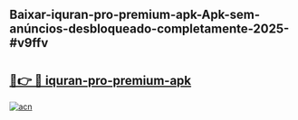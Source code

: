 ## Baixar-iquran-pro-premium-apk-Apk-sem-anúncios-desbloqueado-completamente-2025-#v9ffv

# <h2><a href="https://ainizakaria.my?title=iquran-pro-premium-apk&ref=22M">🔗👉 🔴 iquran-pro-premium-apk</a></h2>

[![acn](https://github.com/user-attachments/assets/0f9c940e-d8b0-45ae-aac7-cd30a18b3e1c)](https://ainizakaria.my?title=iquran-pro-premium-apk&ref=22M)

